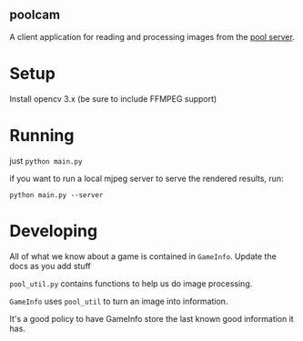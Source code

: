 poolcam
-------
A client application for reading and processing images from the [pool server](10.0.16.2:8081).

# Setup
Install opencv 3.x (be sure to include FFMPEG support)

# Running
just `python main.py`

if you want to run a local mjpeg server to serve the rendered results, run:

`python main.py --server`

# Developing
All of what we know about a game is contained in `GameInfo`.  Update the docs as you add stuff

`pool_util.py` contains functions to help us do image processing.

`GameInfo` uses `pool_util` to turn an image into information.

It's a good policy to have GameInfo store the last known good information it has.
